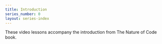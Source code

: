 ```yaml
---
title: Introduction
series_number: 0
layout: series-index
---
```

These video lessons accompany the introduction from The Nature of Code book.
